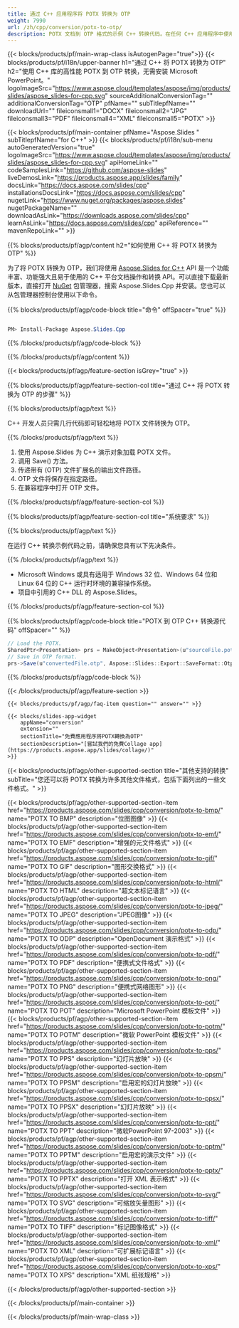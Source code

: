 ```yaml
---
title: 通过 C++ 应用程序将 POTX 转换为 OTP
weight: 7990
url: /zh/cpp/conversion/potx-to-otp/ 
description: POTX 文档到 OTP 格式的示例 C++ 转换代码。在任何 C++ 应用程序中使用示例代码进行批量 POTX 到 OTP 的转换。
---
```


{{< blocks/products/pf/main-wrap-class isAutogenPage="true">}}
{{< blocks/products/pf/i18n/upper-banner h1="通过 C++ 将 POTX 转换为 OTP" h2="使用 C++ 库的高性能 POTX 到 OTP 转换，无需安装 Microsoft PowerPoint。" logoImageSrc="https://www.aspose.cloud/templates/aspose/img/products/slides/aspose_slides-for-cpp.svg" sourceAdditionalConversionTag="" additionalConversionTag="OTP" pfName="" subTitlepfName="" downloadUrl="" fileiconsmall1="DOCX" fileiconsmall2="JPG" fileiconsmall3="PDF" fileiconsmall4="XML" fileiconsmall5="POTX" >}}

{{< blocks/products/pf/main-container pfName="Aspose.Slides " subTitlepfName="for C++" >}}
{{< blocks/products/pf/i18n/sub-menu autoGeneratedVersion="true" logoImageSrc="https://www.aspose.cloud/templates/aspose/img/products/slides/aspose_slides-for-cpp.svg" apiHomeLink="" codeSamplesLink="https://github.com/aspose-slides" liveDemosLink="https://products.aspose.app/slides/family" docsLink="https://docs.aspose.com/slides/cpp" installationsDocsLink="https://docs.aspose.com/slides/cpp" nugetLink="https://www.nuget.org/packages/aspose.slides" nugetPackageName="" downloadAsLink="https://downloads.aspose.com/slides/cpp" learnAsLink="https://docs.aspose.com/slides/cpp" apiReference="" mavenRepoLink="" >}}

{{% blocks/products/pf/agp/content h2="如何使用 C++ 将 POTX 转换为 OTP" %}}

 为了将 POTX 转换为 OTP，我们将使用
 [Aspose.Slides for C++](https://products.aspose.com/slides/cpp/)
 API 是一个功能丰富、功能强大且易于使用的 C++ 平台文档操作和转换 API。可以直接下载最新版本，直接打开
 [NuGet](https://www.nuget.org/packages/aspose.slides)
 包管理器，搜索
 Aspose.Slides.Cpp
 并安装。您也可以从包管理器控制台使用以下命令。

{{% blocks/products/pf/agp/code-block title="命令" offSpacer="true" %}}

```cs

PM> Install-Package Aspose.Slides.Cpp

```

{{% /blocks/products/pf/agp/code-block %}}

{{% /blocks/products/pf/agp/content %}}

{{< blocks/products/pf/agp/feature-section isGrey="true" >}}

{{% blocks/products/pf/agp/feature-section-col title="通过 C++ 将 POTX 转换为 OTP 的步骤" %}}

{{% blocks/products/pf/agp/text %}}

 C++ 开发人员只需几行代码即可轻松地将 POTX 文件转换为 OTP。

{{% /blocks/products/pf/agp/text %}}

1. 使用 Aspose.Slides 为 C++ 演示对象加载 POTX 文件。
1. 调用 Save() 方法。
1. 传递带有 (OTP) 文件扩展名的输出文件路径。
1. OTP 文件将保存在指定路径。
1. 在兼容程序中打开 OTP 文件。

{{% /blocks/products/pf/agp/feature-section-col %}}

{{% blocks/products/pf/agp/feature-section-col title="系统要求" %}}

{{% blocks/products/pf/agp/text %}}

 在运行 C++ 转换示例代码之前，请确保您具有以下先决条件。

{{% /blocks/products/pf/agp/text %}}

- Microsoft Windows 或具有适用于 Windows 32 位、Windows 64 位和 Linux 64 位的 C++ 运行时环境的兼容操作系统。
- 项目中引用的 C++ DLL 的 Aspose.Slides。

{{% /blocks/products/pf/agp/feature-section-col %}}

{{% blocks/products/pf/agp/code-block title="POTX 到 OTP C++ 转换源代码" offSpacer="" %}}

```cs
// Load the POTX.
SharedPtr<Presentation> prs = MakeObject<Presentation>(u"sourceFile.potx");
// Save in OTP format.
prs->Save(u"convertedFile.otp", Aspose::Slides::Export::SaveFormat::Otp);

```

{{% /blocks/products/pf/agp/code-block %}}

{{< /blocks/products/pf/agp/feature-section >}}

    {{< blocks/products/pf/agp/faq-item question="" answer="" >}}
 

<!-- aboutfile Starts -->

<!-- aboutfile Ends -->

    {{< blocks/slides-app-widget 
        appName="conversion"
        extension=""
        sectionTitle="免費應用程序將POTX轉換為OTP" 
        sectionDescription="[嘗試我們的免費Collage app](https://products.aspose.app/slides/collage/)" 
    >}}
    
{{< blocks/products/pf/agp/other-supported-section title="其他支持的转换" subTitle="您还可以将 POTX 转换为许多其他文件格式，包括下面列出的一些文件格式。" >}}

{{< blocks/products/pf/agp/other-supported-section-item href="https://products.aspose.com/slides/cpp/conversion/potx-to-bmp/" name="POTX TO BMP" description="位图图像" >}}
{{< blocks/products/pf/agp/other-supported-section-item href="https://products.aspose.com/slides/cpp/conversion/potx-to-emf/" name="POTX TO EMF" description="增强的元文件格式" >}}
{{< blocks/products/pf/agp/other-supported-section-item href="https://products.aspose.com/slides/cpp/conversion/potx-to-gif/" name="POTX TO GIF" description="图形交换格式" >}}
{{< blocks/products/pf/agp/other-supported-section-item href="https://products.aspose.com/slides/cpp/conversion/potx-to-html/" name="POTX TO HTML" description="超文本标记语言" >}}
{{< blocks/products/pf/agp/other-supported-section-item href="https://products.aspose.com/slides/cpp/conversion/potx-to-jpeg/" name="POTX TO JPEG" description="JPEG图像" >}}
{{< blocks/products/pf/agp/other-supported-section-item href="https://products.aspose.com/slides/cpp/conversion/potx-to-odp/" name="POTX TO ODP" description="OpenDocument 演示格式" >}}
{{< blocks/products/pf/agp/other-supported-section-item href="https://products.aspose.com/slides/cpp/conversion/potx-to-pdf/" name="POTX TO PDF" description="便携式文件格式" >}}
{{< blocks/products/pf/agp/other-supported-section-item href="https://products.aspose.com/slides/cpp/conversion/potx-to-png/" name="POTX TO PNG" description="便携式网络图形" >}}
{{< blocks/products/pf/agp/other-supported-section-item href="https://products.aspose.com/slides/cpp/conversion/potx-to-pot/" name="POTX TO POT" description="Microsoft PowerPoint 模板文件" >}}
{{< blocks/products/pf/agp/other-supported-section-item href="https://products.aspose.com/slides/cpp/conversion/potx-to-potm/" name="POTX TO POTM" description="微软 PowerPoint 模板文件" >}}
{{< blocks/products/pf/agp/other-supported-section-item href="https://products.aspose.com/slides/cpp/conversion/potx-to-pps/" name="POTX TO PPS" description="幻灯片放映" >}}
{{< blocks/products/pf/agp/other-supported-section-item href="https://products.aspose.com/slides/cpp/conversion/potx-to-ppsm/" name="POTX TO PPSM" description="启用宏的幻灯片放映" >}}
{{< blocks/products/pf/agp/other-supported-section-item href="https://products.aspose.com/slides/cpp/conversion/potx-to-ppsx/" name="POTX TO PPSX" description="幻灯片放映" >}}
{{< blocks/products/pf/agp/other-supported-section-item href="https://products.aspose.com/slides/cpp/conversion/potx-to-ppt/" name="POTX TO PPT" description="微软PowerPoint 97-2003" >}}
{{< blocks/products/pf/agp/other-supported-section-item href="https://products.aspose.com/slides/cpp/conversion/potx-to-pptm/" name="POTX TO PPTM" description="启用宏的演示文件" >}}
{{< blocks/products/pf/agp/other-supported-section-item href="https://products.aspose.com/slides/cpp/conversion/potx-to-pptx/" name="POTX TO PPTX" description="打开 XML 表示格式" >}}
{{< blocks/products/pf/agp/other-supported-section-item href="https://products.aspose.com/slides/cpp/conversion/potx-to-svg/" name="POTX TO SVG" description="可缩放矢量图形" >}}
{{< blocks/products/pf/agp/other-supported-section-item href="https://products.aspose.com/slides/cpp/conversion/potx-to-tiff/" name="POTX TO TIFF" description="标记图像格式" >}}
{{< blocks/products/pf/agp/other-supported-section-item href="https://products.aspose.com/slides/cpp/conversion/potx-to-xml/" name="POTX TO XML" description="可扩展标记语言" >}}
{{< blocks/products/pf/agp/other-supported-section-item href="https://products.aspose.com/slides/cpp/conversion/potx-to-xps/" name="POTX TO XPS" description="XML 纸张规格" >}}

{{< /blocks/products/pf/agp/other-supported-section >}}

{{< /blocks/products/pf/main-container >}}
    
{{< /blocks/products/pf/main-wrap-class >}}